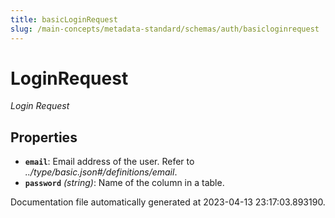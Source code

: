 ```yaml
---
title: basicLoginRequest
slug: /main-concepts/metadata-standard/schemas/auth/basicloginrequest
---
```


# LoginRequest

*Login Request*

## Properties

- **`email`**: Email address of the user. Refer to *../type/basic.json#/definitions/email*.
- **`password`** *(string)*: Name of the column in a table.


Documentation file automatically generated at 2023-04-13 23:17:03.893190.
